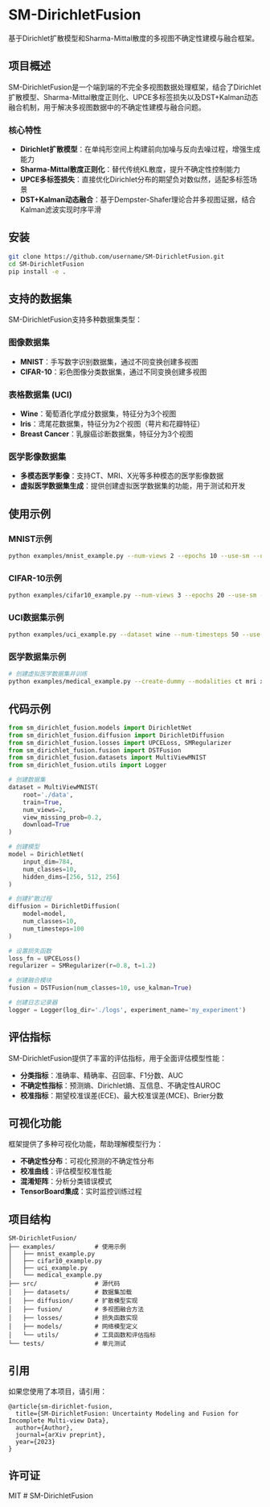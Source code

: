 # SM-DirichletFusion

基于Dirichlet扩散模型和Sharma-Mittal散度的多视图不确定性建模与融合框架。

## 项目概述

SM-DirichletFusion是一个端到端的不完全多视图数据处理框架，结合了Dirichlet扩散模型、Sharma-Mittal散度正则化、UPCE多标签损失以及DST+Kalman动态融合机制，用于解决多视图数据中的不确定性建模与融合问题。

### 核心特性

- **Dirichlet扩散模型**：在单纯形空间上构建前向加噪与反向去噪过程，增强生成能力
- **Sharma-Mittal散度正则化**：替代传统KL散度，提升不确定性控制能力
- **UPCE多标签损失**：直接优化Dirichlet分布的期望负对数似然，适配多标签场景
- **DST+Kalman动态融合**：基于Dempster-Shafer理论合并多视图证据，结合Kalman滤波实现时序平滑

## 安装

```bash
git clone https://github.com/username/SM-DirichletFusion.git
cd SM-DirichletFusion
pip install -e .
```

## 支持的数据集

SM-DirichletFusion支持多种数据集类型：

### 图像数据集

- **MNIST**：手写数字识别数据集，通过不同变换创建多视图
- **CIFAR-10**：彩色图像分类数据集，通过不同变换创建多视图

### 表格数据集 (UCI)

- **Wine**：葡萄酒化学成分数据集，特征分为3个视图
- **Iris**：鸢尾花数据集，特征分为2个视图（萼片和花瓣特征）
- **Breast Cancer**：乳腺癌诊断数据集，特征分为3个视图

### 医学影像数据集

- **多模态医学影像**：支持CT、MRI、X光等多种模态的医学影像数据
- **虚拟医学数据集生成**：提供创建虚拟医学数据集的功能，用于测试和开发

## 使用示例

### MNIST示例

```bash
python examples/mnist_example.py --num-views 2 --epochs 10 --use-sm --use-kalman
```

### CIFAR-10示例

```bash
python examples/cifar10_example.py --num-views 3 --epochs 20 --use-sm --use-kalman
```

### UCI数据集示例

```bash
python examples/uci_example.py --dataset wine --num-timesteps 50 --use-sm --use-kalman
```

### 医学数据集示例

```bash
# 创建虚拟医学数据集并训练
python examples/medical_example.py --create-dummy --modalities ct mri xray --epochs 30 --use-sm --use-kalman
```

## 代码示例

```python
from sm_dirichlet_fusion.models import DirichletNet
from sm_dirichlet_fusion.diffusion import DirichletDiffusion
from sm_dirichlet_fusion.losses import UPCELoss, SMRegularizer
from sm_dirichlet_fusion.fusion import DSTFusion
from sm_dirichlet_fusion.datasets import MultiViewMNIST
from sm_dirichlet_fusion.utils import Logger

# 创建数据集
dataset = MultiViewMNIST(
    root='./data',
    train=True,
    num_views=2,
    view_missing_prob=0.2,
    download=True
)

# 创建模型
model = DirichletNet(
    input_dim=784,
    num_classes=10,
    hidden_dims=[256, 512, 256]
)

# 创建扩散过程
diffusion = DirichletDiffusion(
    model=model,
    num_classes=10,
    num_timesteps=100
)

# 设置损失函数
loss_fn = UPCELoss()
regularizer = SMRegularizer(r=0.8, t=1.2)

# 创建融合模块
fusion = DSTFusion(num_classes=10, use_kalman=True)

# 创建日志记录器
logger = Logger(log_dir='./logs', experiment_name='my_experiment')
```

## 评估指标

SM-DirichletFusion提供了丰富的评估指标，用于全面评估模型性能：

- **分类指标**：准确率、精确率、召回率、F1分数、AUC
- **不确定性指标**：预测熵、Dirichlet熵、互信息、不确定性AUROC
- **校准指标**：期望校准误差(ECE)、最大校准误差(MCE)、Brier分数

## 可视化功能

框架提供了多种可视化功能，帮助理解模型行为：

- **不确定性分布**：可视化预测的不确定性分布
- **校准曲线**：评估模型校准性能
- **混淆矩阵**：分析分类错误模式
- **TensorBoard集成**：实时监控训练过程

## 项目结构

```
SM-DirichletFusion/
├── examples/           # 使用示例
│   ├── mnist_example.py
│   ├── cifar10_example.py
│   ├── uci_example.py
│   └── medical_example.py
├── src/                # 源代码
│   ├── datasets/       # 数据集加载
│   ├── diffusion/      # 扩散模型实现
│   ├── fusion/         # 多视图融合方法
│   ├── losses/         # 损失函数实现
│   ├── models/         # 网络模型定义
│   └── utils/          # 工具函数和评估指标
└── tests/              # 单元测试
```

## 引用

如果您使用了本项目，请引用：

```
@article{sm-dirichlet-fusion,
  title={SM-DirichletFusion: Uncertainty Modeling and Fusion for Incomplete Multi-view Data},
  author={Author},
  journal={arXiv preprint},
  year={2023}
}
```

## 许可证

MIT # SM-DirichletFusion
